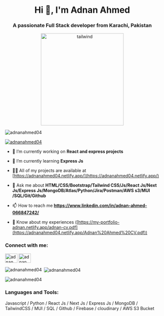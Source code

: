 
<h1 align="center">Hi 👋, I'm Adnan Ahmed</h1>
<div align="center">
  <h3 align="center">A passionate Full Stack developer from Karachi, Pakistan</h3>

  <div>
    <img src="https://camo.githubusercontent.com/2366b34bb903c09617990fb5fff4622f3e941349e846ddb7e73df872a9d21233/68747470733a2f2f63646e2e6472696262626c652e636f6d2f75736572732f3733303730332f73637265656e73686f74732f363538313234332f6176656e746f2e676966" alt="tailwind" width="270" height="300"/>
  </div>
</div>


<p align="left"> <img src="https://komarev.com/ghpvc/?username=adnanahmed04&label=Profile%20views&color=0e75b6&style=flat" alt="adnanahmed04" /> </p>

<p align="left"> <a href="https://github.com/ryo-ma/github-profile-trophy"><img src="https://github-profile-trophy.vercel.app/?username=adnanahmed04" alt="adnanahmed04" /></a> </p>

- 🔭 I’m currently working on **React and express projects**

- 🌱 I’m currently learning **Express Js**

- 👨‍💻 All of my projects are available at [https://adnanahmed04.netlify.app/](https://adnanahmed04.netlify.app/)

- 💬 Ask me about **HTML/CSS/Bootstrap/Tailwind CSS/Js/React Js/Next Js/Express Js/MongoDB/Atlas/Python/Jira/Postman/AWS s3/MUI /SQL/Git/Github**

- 📫 How to reach me **https://www.linkedin.com/in/adnan-ahmed-066847242/**

- 📄 Know about my experiences ([https://my-portfolio-adnan.netlify.app/adnan-cv.pdf](https://adnanahmed04.netlify.app/Adnan%20Ahmed%20CV.pdf))

<h3 align="left">Connect with me:</h3>
<p align="left">
<a href="https://linkedin.com/in/adnan ahmed" target="blank"><img align="center" src="https://raw.githubusercontent.com/rahuldkjain/github-profile-readme-generator/master/src/images/icons/Social/linked-in-alt.svg" alt="adnan ahmed" height="30" width="40" /></a>
<a href="https://www.hackerrank.com/adnan ahmed" target="blank"><img align="center" src="https://raw.githubusercontent.com/rahuldkjain/github-profile-readme-generator/master/src/images/icons/Social/hackerrank.svg" alt="adnan ahmed" height="30" width="40" /></a>
</p>

<p><img align="left" src="https://github-readme-stats.vercel.app/api/top-langs?username=adnanahmed04&show_icons=true&locale=en&layout=compact" alt="adnanahmed04" /></p>
<p>&nbsp;<img align="center" src="https://github-readme-stats.vercel.app/api?username=adnanahmed04&show_icons=true&locale=en" alt="adnanahmed04" /></p>

<p><img align="center" src="https://github-readme-streak-stats.herokuapp.com/?user=adnanahmed04&" alt="adnanahmed04" /></p>
<h3 align="left">Languages and Tools:</h3>
<p>Javascript / Python / React Js / Next Js / Express Js / MongoDB / TailwindCSS / MUI /
SQL / Github / Firebase / cloudinary / AWS S3 Bucket </p>
